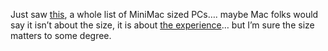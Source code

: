 Just saw <a href="http://www.4xem.com/products.php?category=15" target="_blank" class="broken_link">this</a>, a whole list of MiniMac sized PCs&#8230;. maybe Mac folks would say it isn&#8217;t about the size, it is about <a href="http://www.furrygoat.com/2005/01/pleasure_and_th.html" target="_blank" class="broken_link">the experience</a>&#8230; but I&#8217;m sure the size matters to some degree.